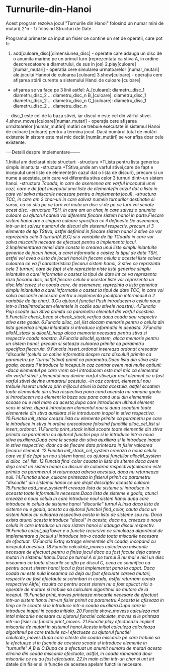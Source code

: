 # Turnurile-din-Hanoi
Acest program rezolva jocul "Turnurile din Hanoi" folosind un numar mini de mutari( 2^n - 1) folosind Structuri de Date.

Programul primeste ca input un fisier ce contine un set de operatii, care pot fi:

1. add[culoare_disc][dimensiunea_disc] - operatie care adauga un disc de o anumita marime pe un primul turn (reprezentata ca stiva A, in ordine descrescatoare a diametrului, de sus in jos)
2.play[culoare][numar_mutari] - operatia cere simularea urmatoarelor [numar_mutari] ale jocului Hannoi de culoarea [culoare]
3.show[culoare] - operația cere afișarea stării curente a sistemului Hanoi de culoare [culoare]
- afișarea se va face pe 3 linii astfel:
A_[culoare]: diametru_disc_1 diametru_disc_2 ... diametru_disc_n
B_[culoare]: diametru_disc_1 diametru_disc_2 ... diametru_disc_n
C_[culoare]: diametru_disc_1 diametru_disc_2 ... diametru_disc_n

-- disc_1 este cel de la baza stivei, iar discul n este cel din vârful stivei.
4.show_moves[culoare][numar_mutari] - operația cere afișarea următoarelor [număr_mutări] mutări ce trebuie executate în
sistemul Hanoi de culoare [culoare] pentru a termina jocul. Dacă numărul total de mutări existente în sistem este mai mic decât [număr_mutări] se vor afișa doar cele existente.



---Detalii despre implementare-----

1.Initial am declarat niste structuri:
-structura *TLista pentru lista generica simplu inlantuita
-structura *TStiva,unde am varful stivei,care de fapt e inceputul unei liste de elemente(in cazul dat o lista de discuri), precum si un nume a acesteia, prin care voi diferentia stiva celor 3 turnuri dintr-un sistem hanoi.
-structura *Tcoada, in care de asemenea am varful inceputul unei cozi, care e de fapt inceputul unei liste de elemente(in cazul dat o lista in care voi salva miscarile necesare pentru a implementa jocul).
-structura *TCC, in care am 2 char-uri in care salvez numele turnurilor destinatie si sursa, ca sa stiu pe ce turn voi muta un disc si de pe ce turn voi scoate acest disc.
-structura *TSH, in care am un char*, in care salvez o anumita culoare cu ajutorul careia voi diferenta fiecare sistem hanoi in parte.Fiecare sistem hanoi are o singura culoare specifica ce il defineste.De asemenea, intr-un int salvez numarul de discuri din sistemul respectiv, precum si 3 elemente de tip TStiva, astfel definind in fiecare sistem hanoi 3 stive ce vor reprezenta cele 3 turnuri(A,B,C) si o variabila de tip TCoada in care voi salva miscarile neceare de efectuat pentru a implementa jocul.
2.Implementarea temei date consta in crearea unui liste simplu inlantuite generice de jocuri hanoi, a carei informatie o        castez la tipul de date TSH, astfel voi avea o lista de jocuri hanoi.In fiecare celula a acestei liste salvez culoarea ce     va fi caracteristica fiecarui sistem hanoi, 3 stive ce reprezinta cele 3 turnuri, care de fapt si ele reprezinta niste      liste generice simplu inlantuite a carei informatie o castez la tipul de date int ce va reprezenta raza fiecarui disc,        astfel fiecare celula a acestor liste vor reprezenta un disc.Mai creez si o coada care, de asemenea, reprezinta o lista       generica simplu inlantuita a carei informatie o castez la tipul de date TCC, in care voi salva miscarile necesare pentru     a implementa jocul(prin intermediul a 2 variabile de tip char).
3.Cu ajutorul functiei Push introducem o celula noua intr-o lista(introducem elemntele in cozile sau stivele noastre).
4.Functia Pop scoate diin Stiva primita ca parametru elemntul din varful acesteia.
5.Functiile check_heap si cheak_stack,verfica daca coada sau respectiv stiva este goala.
6.Functia alloc_cel_list alocam memorie pentru o celula din lista generica simplu inlantuita si introduce informatia in         aceasta.
7.Functia alloM_stack si allocM_heap aloca memoria necesara pentru stiva si respectiv coada noastra.
8.Functia allocM_system, aloca memorie pentru un sistem hanoi, precum si seteaza culoarea primita ca parametru specifica        fiecaruia.
9.Functia insert_ordonat insereaza ordonat crescator "discurile"(celula ce cotine informatia despre raza discului) primite ca    parametru pe "turnul"(stiva) primit ca parametru.Daca lista din stiva este goala, acesta il introduce la inceput.In caz      contrar avem mai multe optiuni:
   -daca elementul pe care vrem sa-l introducem este mai mic ca elementul din varful stivei ,elementul nou devine varful          stivei,iar acel element ce a fost varful stivei devine urmatorul acestuia.
    -in caz contrat, elementul nou trebuie inserat undeva prin mijlocul stivei la baza acestuia, astfel scoatem toate               elementele din stiva respectiva pana cand aceasta nu ramane goala si introducem nou element la baza sau pana cand unul       din elementele scoase nu e mai mare ca acesta,dupa care introducem ultimul element scos in stiva, dupa il introducem         elementul nou si dupa scoatem toate elementele din stiva auxiliara si le introducem inapoi in stiva respectiva.
10.Functia init_stack creaza lista cu elemente primite ca parametru pe care le introduce in stiva in ordine crescatoare         folosind functiile alloc_cel_list si insert_ordonat.
11.Functia print_stack initial scoate toate elementle din stiva primita ca parametru cu ajutorul functiei pop si le introduce    intr-o noua stiva auxiliara.Dupa care le scoate din stiva auxiliara si le introduce inapoi in stiva respectiva, doar ca de    fiecare data printeaza in fisier valoarea fiecarui element.
12.Functia init_stack_cel_system creeaza o noua celula care va fi de fapt un nou sistem hanoi, cu ajutorul functiilor           allocM_system si alloc_cel_list.
13.Functia find_color cauata in lista de siteme daca avem deja creat un sistem hanoi cu discuri de culoarea                      respectiva(culoarea este primita ca parametru) si returneaza adresa acestuia, daca nu returneaza null.
14.Functia show_culoare printeaza in fisierul primit ca parametru "discurile" din sistemul hanoi ce are drept descriptiv        aceasta culaore.
15.Functia add_new_systemH creeaza lista de sisteme si introduce in aceasta toate informatiile necesare.Daca lista de sisteme    e goala, atunci creeaza o noua celula in care introduce noul sistem hanoi dupa care introduce in celula de sisteme hanoi      "discurile" turnul A.Insa daca lista de sisteme nu e goala, acesta cu ajutorul functiei find_color, cauta daca un sistem       hanoi cu culoarea respectiva exista in lista de sisteme sau nu. Daca exista atunci acesta introduce "discul" in acesta,       daca nu, creeaza o noua celula in care introduce un nou sistem hanoi si adauga discul respectiv.
16.Functia calcul_algTower e o functie recursiva ce simuleaza algoritmul de implementare a jocului si introduce intr-o coada    toata miscarile necesare de efectuat.
17.Functia Extrq extrage elementele din coada, incepand cu inceputul acestuia.
18.Functia calculate_moves calculeaza miscarile necesare de efectuat pentru  a finisa jocul daca au fost facute deja cateva      mutari in sistemul hanoi.Daca pe turnul A si pe turnul B nu mai e nici un disc inseamna ca toate discurile se afla pe        discul C, ceea ce semnifica ca pentru acest sistem hanoi jocul a fost implementat pana la capat. Daca coada nu este nula      inseamna ca deja au fost efecuate careva mutari, respectiv au fost efectaute si schmbari in coada, astfel returnam coada      respectiva.Altfel, rezulta ca pentru acest sistem nu a fost aplicat nici o operatie de mutare si trebuie sa calculam          algoritmul de mutare de la inceput.
19.Functia print_moves printeaza miscarile necesare de efectuat intr-un sistem hanoi intr-un fisier primit ca                    parametru.Aceasta le afiseaza in timp ce le scoate si le introduce intr-o coada auxiliara.Dupa care le introduce inapoi in    coada initiala.
20.Functia show_movess calculeza mai intai miscarile necesare  cu ajutorul functiei calculate_moves si le printeza intr-un      fisier cu functia print_moves. 
21.Functia play efectueaza implicit miscarile de mutari in sistemul hanoi.Acesta initial calculeza calculeaza algoritmul pe     care trebuie sa-l efectueze cu ajutorul functiei calulcate_moves.Dupa care citeste din coada miscarile pe care trebuie sa     le efectueze si in fucntie de acestea scoate si introduce elemente in "turnurile" A,B si C.Dupa ce a efectuat un anumit       numaru de mutari acesta elimina din coada miscarile efectuate, astfel, in coada ramanand doar miscarile ce nu au fost         efectuate.
22.In main citim intr-un char* si unt int* datele din fisier si in functie de acestea apelam functiile necesare.
